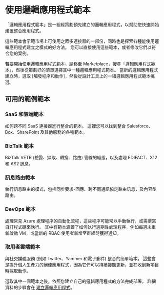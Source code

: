<properties
 pageTitle="在 Azure App Service 中使用 Logic Apps 範本 | Microsoft Azure"
 description="了解如何使用預先建立的邏輯應用程式範本來協助您開始著手"
 authors="kevinlam1"
 manager="dwrede"
 editor=""
 services="app-service\logic"
 documentationCenter=""/>

<tags
    ms.service="app-service-logic"
    ms.workload="integration"
    ms.tgt_pltfrm="na"
    ms.devlang="na"
    ms.topic="article"
    ms.date="12/09/2015"
    ms.author="klam"/>


# 使用邏輯應用程式範本

「邏輯應用程式範本」是一組經策劃預先建立的邏輯應用程式，以幫助您快速開始建置整合應用程式。

這些範本會示範市場上可使用之眾多連接器的一部份，同時也是探索各種能使用邏輯應用程式建立之模式的好方法。 您可以直接使用這些範本，或者修改它們以符合您的案例。

若要開始使用邏輯應用程式範本，請移至 Marketplace，搜尋「邏輯應用程式範本」，然後從策劃好的清單選擇其中一種邏輯應用程式範本。 當新的邏輯應用程式建立時，選取 [觸發程序和動作]，然後從設計工具上的一組邏輯應用程式範本挑選。

## 可用的範例範本

### SaaS 和雲端範本

如何跨不同 SaaS 連接器進行整合的範本。 這裡您可以找到整合 Salesforce、Box、SharePoint 及其他服務的各種範本。

### BizTalk 範本

BizTalk VETR (驗證、擷取、轉換、路由) 管線的組態，以及處理 EDIFACT、X12 和 AS2 訊息。

### 訊息路由範本

執行訊息路由的模式，包括同步要求-回應、跨不同通訊協定路由訊息，及內容型路由。

### DevOps 範本

處理常見 Azure 處理程序的自動化流程，這些程序可能常以手動執行，或需撰寫自訂程式碼來執行。 其中有範本涵蓋了如何執行週期性處理程序，例如每週末重新啟動 VM，或當新的 RBAC 使用者新增至群組時獲得通知。

### 取用者雲端範本

與社交媒體服務 (例如 Twitter、Yammer 和電子郵件) 整合的簡單範本。 這些會是提升個人生產力的絕佳應用程式，因為它們可以持續接聽更新，並在收到新項目時採取動作。

選取其中一個範本之後，依照您建立自己的邏輯應用程式的方法完成部署。 詳細資料的步驟會在 [建立邏輯應用程式](app-service-logic-create-a-logic-app.md)。






